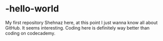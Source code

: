 # -hello-world
My first repository
Shehnaz here, at this point I just wanna know all about GitHub. It seems interesting.
Coding here is definitely way better than coding on codecademy.
